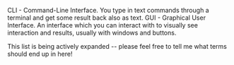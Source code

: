 CLI - Command-Line Interface. You type in text commands through a terminal and get some result back also as text.
GUI - Graphical User Interface. An interface which you can interact with to visually see interaction and results, usually with windows and buttons.

This list is being actively expanded -- please feel free to tell me what terms should end up in here!
